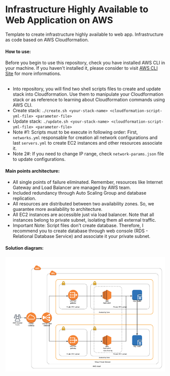 # Infrastructure Highly Available to Web Application on AWS
Template to create infrastructure highly available to web app. Infrastructure as code based on AWS Cloudformation.
<br/>
<h4>How to use:</h4>
Before you begin to use this repository, check you have installed AWS CLI in your machine. If you haven't installed it, please consider to visit <a href="https://docs.aws.amazon.com/cli/latest/userguide/install-bundle.html">AWS CLI Site</a> for more informations.
<br/><br/>
<ul>
  <li>Into repository, you will find two shell scripts files to create and update stack into Cloudformation. Use them to manipulate your Cloudformation stack or as reference to learning about Cloudformation commands using AWS CLI. </li>
  <li>Create stack: <code>./create.sh &#60;your-stack-name&#62; &#60;cloudformation-script-yml-file&#62; &#60;parameter-file&#62;</code></li>
  <li>Update stack: <code>./update.sh &#60;your-stack-name&#62; &#60;cloudformation-script-yml-file&#62; &#60;parameter-file&#62;</code></li>
  <li>Note #1: Scripts must to be execute in following order: First, <code>networks.yml</code> responsable for creation all network configurations and last <code>servers.yml</code> to create EC2 instances and other resources associate it.</li>
  <li>Note 2#: If you need to change IP range, check <code>network-params.json</code> file to update configurations.</li>
</ul>

<h4>Main points architecture:</h4>
<ul>
  <li>All single points of failure eliminated. Remember, resources like Internet Gateway and Load Balancer are managed by AWS team.</li>
  <li>Included redundancy through Auto Scaling Group and database replication.</li>
  <li>All resources  are distributed between two availability zones. So, we guarantee more availability to architecture.</li>
  <li>All EC2 instances are accessible just via load balancer. Note that all instances belong to private subnet, isolating them all external traffic.</li>  
  <li>Important Note: Script files don't create database. Therefore, I recommend you to create database through web console (RDS - Relational Database Service) and associate it your private subnet.</li>
</ul>
<h4>Solution diagram:</h4>
<img src="https://github.com/Waelson/web-app-high-availability-cloudformation/blob/master/Diagram-CloudFormation.png">


